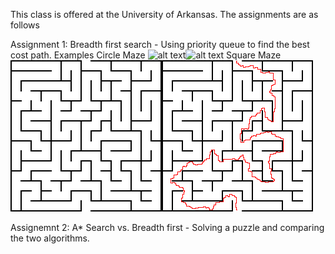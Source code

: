 This class is offered at the University of Arkansas. The assignments are as follows

Assignment 1: Breadth first search - Using priority queue to find the best cost path. 
Examples 
  Circle Maze
    ![alt text](http://i.imgur.com/FDxm3qIm.png)![alt text](http://i.imgur.com/uS8HIf7.png)
  Square Maze
    ![alt text](https://raw.githubusercontent.com/CoryMcDonald/AI/master/Assignment1/maze2.png)![alt text](https://raw.githubusercontent.com/CoryMcDonald/AI/master/Assignment1/maze2_solved.png)
    
Assignemnt 2: A* Search vs. Breadth first - Solving a puzzle and comparing the two algorithms. 
